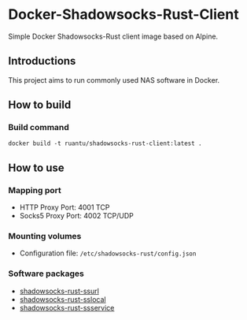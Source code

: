 # Docker-Shadowsocks-Rust-Client
Simple Docker Shadowsocks-Rust client image based on Alpine.

## Introductions
This project aims to run commonly used NAS software in Docker.

## How to build

### Build command
`docker build -t ruantu/shadowsocks-rust-client:latest .`

## How to use

### Mapping port
- HTTP Proxy Port: 4001 TCP
- Socks5 Proxy Port: 4002 TCP/UDP

### Mounting volumes
- Configuration file: `/etc/shadowsocks-rust/config.json`  

### Software packages
- [shadowsocks-rust-ssurl](https://pkgs.alpinelinux.org/packages?name=shadowsocks-rust-ssurl&branch=edge&repo=&arch=&maintainer=)
- [shadowsocks-rust-sslocal](https://pkgs.alpinelinux.org/packages?name=shadowsocks-rust-sslocal&branch=edge&repo=&arch=&maintainer=)
- [shadowsocks-rust-ssservice](https://pkgs.alpinelinux.org/packages?name=shadowsocks-rust-ssservice&branch=edge&repo=&arch=&maintainer=)
